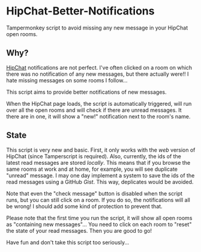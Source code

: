 # HipChat-Better-Notifications

Tampermonkey script to avoid missing any new message in your HipChat open rooms.

## Why?

[HipChat](https://www.hipchat.com/) notifications are not perfect. I've often clicked on a room on which there was
no notification of any new messages, but there actually were!! I hate missing messages on some rooms I follow...

This script aims to provide better notifications of new messages.

When the HipChat page loads, the script is automatically triggered, will run over all the open rooms and will check if there
are unread messages. It there are in one, it will show a "new!" notification next to the room's name.


## State

This script is very new and basic. First, it only works with the *web* version of HipChat (since Tamperscript is required).
Also, currently, the ids of the latest read messages are stored *locally*. This means that if you browse the same rooms at work
and at home, for example, you will see duplicate "unread" message. I may one day implement a system to save the ids of the read messages
using a GitHub *Gist*. This way, deplicates would be avoided.

Note that even the "check message" button is disabled when the script runs, but you can still click on a room. If you do so, the notifications will
all be wrong! I should add some kind of protection to prevent that.

Please note that the first time you run the script, it will show all open rooms as "containing new messages"... You need to click
on each room to "reset" the state of your read messages. Then you are good to go!

Have fun and don't take this script too seriously...

